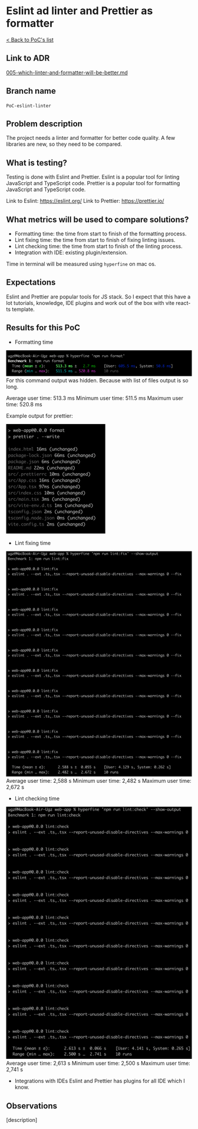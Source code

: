 # Eslint ad linter and Prettier as formatter 
[< Back to PoC's list](README.md)

## Link to ADR
[005-which-linter-and-formatter-will-be-better.md](../ADR/005-which-linter-and-formatter-will-be-better.md)

## Branch name
`PoC-eslint-linter`

## Problem description
The project needs a linter and formatter for better code quality. A few libraries are new, so they need to be compared.

## What is testing?
Testing is done with Eslint and Prettier.
Eslint is a popular tool for linting JavaScript and TypeScript code.
Prettier is a popular tool for formatting JavaScript and TypeScript code.

Link to Eslint: https://eslint.org/
Link to Prettier: https://prettier.io/

## What metrics will be used to compare solutions?
- Formatting time: the time from start to finish of the formatting process.
- Lint fixing time: the time from start to finish of fixing linting issues.
- Lint checking time: the time from start to finish of the linting process.
- Integration with IDE: existing plugin/extension.

Time in terminal will be measured using `hyperfine`  on mac os.

## Expectations
Eslint and Prettier are popular tools for JS stack. So I expect that this have a lot tutorials, knowledge, IDE plugins and work out of the box with vite react-ts template.

## Results for this PoC
- Formatting time

![img.png](../../assets/prettier-time-format.png)
For this command output was hidden. Because with list of files output is so long.

Average user time: 513.3 ms
Minimum user time: 511.5 ms
Maximum user time: 520.8 ms

Example output for prettier:

![img_1.png](../../assets/prettier-output-example.png)

- Lint fixing time

![eslint-time-lint-fix.png](../../assets/eslint-time-lint-fix.png)
Average user time: 2,588 s
Minimum user time: 2,482 s
Maximum user time: 2,672 s

- Lint checking time

![eslint-time-lint-check.png](../../assets/eslint-time-lint-check.png)
Average user time: 2,613 s
Minimum user time: 2,500 s
Maximum user time: 2,741 s

- Integrations with IDEs
Eslint and Prettier has plugins for all IDE which I know.

## Observations
[description]